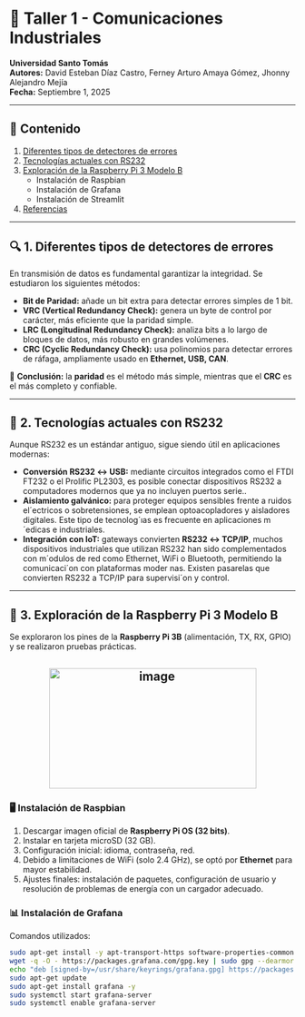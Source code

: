# 📝 Taller 1 - Comunicaciones Industriales

**Universidad Santo Tomás**  
**Autores:** David Esteban Díaz Castro, Ferney Arturo Amaya Gómez, Jhonny Alejandro Mejía  
**Fecha:** Septiembre 1, 2025  

---

## 📑 Contenido
1. [Diferentes tipos de detectores de errores](#-1-diferentes-tipos-de-detectores-de-errores)  
2. [Tecnologías actuales con RS232](#-2-tecnologías-actuales-con-rs232)  
3. [Exploración de la Raspberry Pi 3 Modelo B](#-3-exploración-de-la-raspberry-pi-3-modelo-b)  
   - Instalación de Raspbian  
   - Instalación de Grafana  
   - Instalación de Streamlit  
4. [Referencias](#-referencias)  

---

## 🔍 1. Diferentes tipos de detectores de errores
En transmisión de datos es fundamental garantizar la integridad. Se estudiaron los siguientes métodos:  

- **Bit de Paridad:** añade un bit extra para detectar errores simples de 1 bit.  
- **VRC (Vertical Redundancy Check):** genera un byte de control por carácter, más eficiente que la paridad simple.  
- **LRC (Longitudinal Redundancy Check):** analiza bits a lo largo de bloques de datos, más robusto en grandes volúmenes.  
- **CRC (Cyclic Redundancy Check):** usa polinomios para detectar errores de ráfaga, ampliamente usado en **Ethernet, USB, CAN**.  

📌 **Conclusión:** la **paridad** es el método más simple, mientras que el **CRC** es el más completo y confiable.  

---

## 🔌 2. Tecnologías actuales con RS232
Aunque RS232 es un estándar antiguo, sigue siendo útil en aplicaciones modernas:  

- **Conversión RS232 ↔ USB:** mediante circuitos integrados como el FTDI FT232 o
 el Prolific PL2303, es posible conectar dispositivos RS232 a computadores modernos
 que ya no incluyen puertos serie..  
- **Aislamiento galvánico:** para proteger equipos sensibles frente a ruidos
 el´ectricos o sobretensiones, se emplean optoacopladores y aisladores digitales. Este
 tipo de tecnolog´ıas es frecuente en aplicaciones m´edicas e industriales.  
- **Integración con IoT:** gateways convierten **RS232 ↔ TCP/IP**, muchos dispositivos
 industriales que utilizan RS232 han sido complementados con m´odulos de red como
 Ethernet, WiFi o Bluetooth, permitiendo la comunicaci´on con plataformas moder
nas. Existen pasarelas que convierten RS232 a TCP/IP para supervisi´on y control.  

---

## 🍓 3. Exploración de la Raspberry Pi 3 Modelo B
Se exploraron los pines de la **Raspberry Pi 3B** (alimentación, TX, RX, GPIO) y se realizaron pruebas prácticas. 

<h2><p align="center"> <b> <img width="365" height="212" alt="image" src="https://github.com/user-attachments/assets/b466f781-1644-4249-bca8-e8766a4c290a" /> </b> </h2>

### 🖥️ Instalación de Raspbian
1. Descargar imagen oficial de **Raspberry Pi OS (32 bits)**.  
2. Instalar en tarjeta microSD (32 GB).  
3. Configuración inicial: idioma, contraseña, red.  
4. Debido a limitaciones de WiFi (solo 2.4 GHz), se optó por **Ethernet** para mayor estabilidad.  
5. Ajustes finales: instalación de paquetes, configuración de usuario y resolución de problemas de energía con un cargador adecuado.  

### 📊 Instalación de Grafana
Comandos utilizados:  

```bash
sudo apt-get install -y apt-transport-https software-properties-common wget gnupg
wget -q -O - https://packages.grafana.com/gpg.key | sudo gpg --dearmor -o /usr/share/keyrings/grafana.gpg
echo "deb [signed-by=/usr/share/keyrings/grafana.gpg] https://packages.grafana.com/oss/deb stable main" | sudo tee /etc/apt/sources.list.d/grafana.list
sudo apt-get update
sudo apt-get install grafana -y
sudo systemctl start grafana-server
sudo systemctl enable grafana-server
